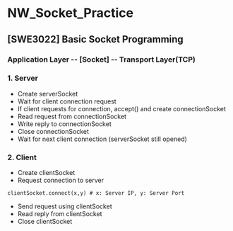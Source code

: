 # NW_Socket_Practice

## [SWE3022] Basic Socket Programming

### Application Layer -- [Socket] -- Transport Layer(TCP)

### 1. Server
- Create serverSocket
- Wait for client connection request 
- If client requests for connection, accept() and create connectionSocket
- Read request from connectionSocket
- Write reply to connectionSocket
- Close connectionSocket
- Wait for next client connection (serverSocket still opened)


### 2. Client
- Create clientSocket
- Request connection to server
```
clientSocket.connect(x,y) # x: Server IP, y: Server Port
```
- Send request using clientSocket
- Read reply from clientSocket
- Close clientSocket